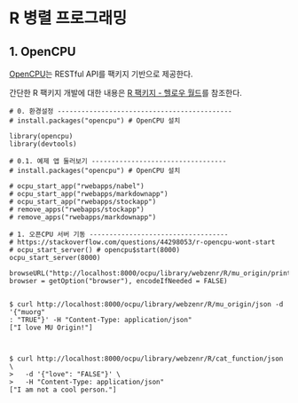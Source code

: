 # R 병렬 프로그래밍




## 1. OpenCPU 

[OpenCPU](https://www.opencpu.org/)는 RESTful API를 팩키지 기반으로 제공한다.

간단한 R 팩키지 개발에 대한 내용은 [R 팩키지 - 헬로우 월드](http://statkclee.github.io/data-science/r-pkg-hello-world.html)를 참조한다.



~~~{.r}
# 0. 환경설정 --------------------------------------------
# install.packages("opencpu") # OpenCPU 설치

library(opencpu)
library(devtools)

# 0.1. 예제 앱 둘러보기 ----------------------------------
# install.packages("opencpu") # OpenCPU 설치

# ocpu_start_app("rwebapps/nabel")
# ocpu_start_app("rwebapps/markdownapp")
# ocpu_start_app("rwebapps/stockapp")
# remove_apps("rwebapps/stockapp")
# remove_apps("rwebapps/markdownapp")

# 1. 오픈CPU 서버 기동 -----------------------------------
# https://stackoverflow.com/questions/44298053/r-opencpu-wont-start
# ocpu_start_server() # opencpu$start(8000) 
ocpu_start_server(8000)

browseURL("http://localhost:8000/ocpu/library/webzenr/R/mu_origin/print", browser = getOption("browser"), encodeIfNeeded = FALSE)


$ curl http://localhost:8000/ocpu/library/webzenr/R/mu_origin/json -d '{"muorg"
: "TRUE"}' -H "Content-Type: application/json"
["I love MU Origin!"]



$ curl http://localhost:8000/ocpu/library/webzenr/R/cat_function/json \
>   -d '{"love": "FALSE"}' \
>   -H "Content-Type: application/json"
["I am not a cool person."]
~~~


